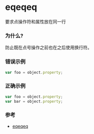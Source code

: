 # eqeqeq

要求点操作符和属性放在同一行

### 为什么?

防止既在点号操作之前也在之后使用换行符。

### 错误示例

```js
var foo = object.property;
```

### 正确示例

```js
var foo = object.property;
var bar = object.property;
```

### 参考

- [eqeqeq](https://eslint.org/docs/rules/eqeqeq)
